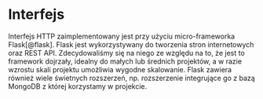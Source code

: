 #  Interfejs

Interfejs HTTP zaimplementowany jest przy użyciu micro-frameworka Flask[@flask].
Flask jest wykorzystywany do tworzenia stron internetowych oraz REST API.
Zdecydowaliśmy się na niego ze względu na to, że jest to framework dojrzały,
idealny do małych lub średnich projektów, a w razie wzrostu skali projektu
umożliwia wygodne skalowanie. Flask zawiera również wiele świetnych rozszerzeń,
np. rozszerzenie integrujące go z bazą MongoDB z której korzystamy w projekcie.